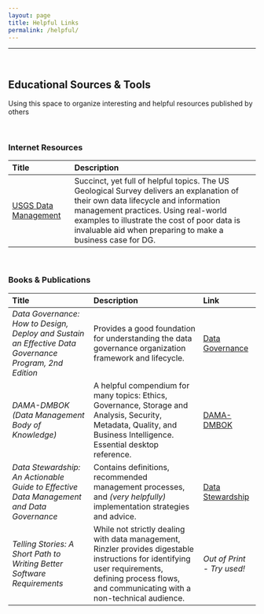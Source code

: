 ```yaml
---
layout: page
title: Helpful Links
permalink: /helpful/
---
```


---
<br>

<h2>Educational Sources & Tools</h2>

<p>Using this space to organize interesting and helpful resources published by others</p><br>

<h3>Internet Resources</h3>
<table>
  <thead>
    <tr align="left">
      <th>Title</th>
      <th>Description</th>
    </tr>
  </thead>
  <tbody>
    <tr>
      <td><a href="https://www.usgs.gov/products/data-and-tools/data-management" title="USGS"> USGS Data Management </a></td>
      <td> Succinct, yet full of helpful topics. The US Geological Survey delivers an explanation of their own data lifecycle and 
        information management practices. Using real-world examples to illustrate the cost of poor data is invaluable aid when preparing 
        to make a business case for DG. </td>
    </tr>
  </tbody>
</table>

<br>

<h3>Books & Publications</h3>
<table>
  <thead>
    <tr align="left">
      <th>Title</th>
      <th>Description</th>
      <th>Link</th>
    </tr>
  </thead>
  <tbody>
    <tr>
      <td><em> Data Governance: How to Design, Deploy and Sustain an Effective Data Governance Program, 2nd Edition </em></td>
      <td> Provides a good foundation for understanding the data governance organization framework and lifecycle. </td>
      <td><a href="https://www.elsevier.com/books/data-governance/ladley/978-0-12-815831-9" title="Elsevier"> Data Governance </a>
      </td>
    </tr>
    <tr>
      <td><em> DAMA-DMBOK (Data Management Body of Knowledge) </em></td>
      <td> A helpful compendium for many topics: Ethics, Governance, Storage and Analysis, Security, Metadata, Quality, and Business
        Intelligence. Essential desktop reference. </td>
      <td><a href="https://dama.org/content/body-knowledge" title="DAMA International"> DAMA-DMBOK </a></td>
    </tr>
    <tr>
      <td><em> Data Stewardship: An Actionable Guide to Effective Data Management and Data Governance </em></td>
      <td> Contains definitions, recommended management processes, and <em>(very helpfully)</em> implementation strategies and 
        advice. </td>
      <td><a href="https://www.elsevier.com/books/data-stewardship/plotkin/978-0-12-410389-4" title="Elsevier"> Data Stewardship </a>
      </td>
    </tr>
    <tr>
      <td><em> Telling Stories: A Short Path to Writing Better Software Requirements </em></td>
      <td> While not strictly dealing with data management, Rinzler provides digestable instructions for identifying user requirements, 
        defining process flows, and communicating with a non-technical audience. </td>
      <td><em> Out of Print - Try used! </em></td>
    </tr>
  </tbody>
</table>

